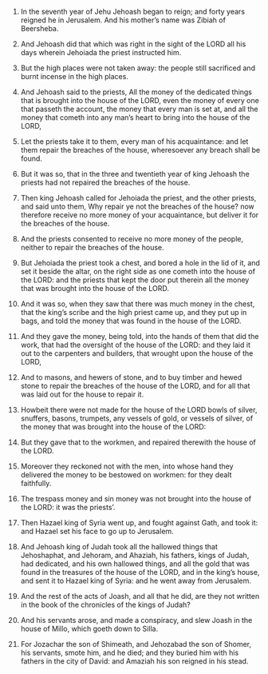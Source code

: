 1. In the seventh year of Jehu Jehoash began to reign; and forty
years reigned he in Jerusalem. And his mother’s name was Zibiah of
Beersheba.

2. And Jehoash did that which was right in the sight of the LORD all
his days wherein Jehoiada the priest instructed him.

3. But the high places were not taken away: the people still
sacrificed and burnt incense in the high places.

4. And Jehoash said to the priests, All the money of the dedicated
things that is brought into the house of the LORD, even the money of
every one that passeth the account, the money that every man is set
at, and all the money that cometh into any man’s heart to bring into
the house of the LORD,

5. Let the priests take it to them, every man
of his acquaintance: and let them repair the breaches of the house,
wheresoever any breach shall be found.

6. But it was so, that in the three and twentieth year of king
Jehoash the priests had not repaired the breaches of the house.

7. Then king Jehoash called for Jehoiada the priest, and the other
priests, and said unto them, Why repair ye not the breaches of the
house? now therefore receive no more money of your acquaintance, but
deliver it for the breaches of the house.

8. And the priests consented to receive no more money of the people,
neither to repair the breaches of the house.

9. But Jehoiada the priest took a chest, and bored a hole in the lid
of it, and set it beside the altar, on the right side as one cometh
into the house of the LORD: and the priests that kept the door put
therein all the money that was brought into the house of the LORD.

10. And it was so, when they saw that there was much money in the
chest, that the king’s scribe and the high priest came up, and they
put up in bags, and told the money that was found in the house of the
LORD.

11. And they gave the money, being told, into the hands of them that
did the work, that had the oversight of the house of the LORD: and
they laid it out to the carpenters and builders, that wrought upon the
house of the LORD,

12. And to masons, and hewers of stone, and to
buy timber and hewed stone to repair the breaches of the house of the
LORD, and for all that was laid out for the house to repair it.

13. Howbeit there were not made for the house of the LORD bowls of
silver, snuffers, basons, trumpets, any vessels of gold, or vessels of
silver, of the money that was brought into the house of the LORD:

14. But they gave that to the workmen, and repaired therewith the
house of the LORD.

15. Moreover they reckoned not with the men, into whose hand they
delivered the money to be bestowed on workmen: for they dealt
faithfully.

16. The trespass money and sin money was not brought into the house
of the LORD: it was the priests’.

17. Then Hazael king of Syria went up, and fought against Gath, and
took it: and Hazael set his face to go up to Jerusalem.

18. And Jehoash king of Judah took all the hallowed things that
Jehoshaphat, and Jehoram, and Ahaziah, his fathers, kings of Judah,
had dedicated, and his own hallowed things, and all the gold that was
found in the treasures of the house of the LORD, and in the king’s
house, and sent it to Hazael king of Syria: and he went away from
Jerusalem.

19. And the rest of the acts of Joash, and all that he did, are they
not written in the book of the chronicles of the kings of Judah?

20. And his servants arose, and made a conspiracy, and slew Joash in
the house of Millo, which goeth down to Silla.

21. For Jozachar the son of Shimeath, and Jehozabad the son of
Shomer, his servants, smote him, and he died; and they buried him with
his fathers in the city of David: and Amaziah his son reigned in his
stead.